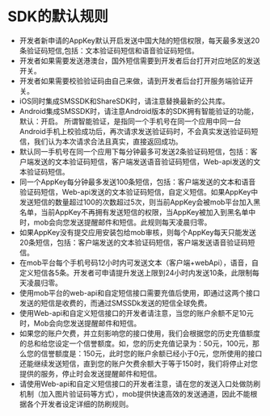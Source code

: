 # SDK的默认规则

- 开发者新申请的AppKey默认开启发送中国大陆的短信权限，每天最多发送20条验证码短信,包括：文本验证码短信和语音验证码短信。
- 开发者如果需要发送港澳台，国外短信需要到开发者后台打开对应地区的发送开关。
- 开发者如果需要校验验证码由自己来做，请到开发者后台打开服务端验证开关。
- iOS同时集成SMSSDK和ShareSDK时，请注意替换最新的公共库。
- Android集成SMSSDK时，请注意Android版本的SDK拥有智能验证的功能，默认：开启。
  所谓智能验证，是指同一个手机号在同一个应用中同一台Android手机上校验成功后，再次请求发送验证码时，不会真实发送验证码短信，我们认为本次请求合法且真实，直接返回成功。
- 默认同一手机号在同一个应用下每分钟最多可发送2条验证码短信，包括：客户端发送的文本验证码短信，客户端发送语音验证码短信，Web-api发送的文本验证码短信。
- 同一个AppKey每分钟最多发送100条短信，包括：客户端发送的文本和语音验证码短信，Web-api发送的文本验证码短信，自定义短信。如果AppKey中发送短信的数量超过100的次数超过5次，则当前AppKey会被mob平台加入黑名单，当前AppKey不再拥有发送短信的权限，当AppKey被加入到黑名单中时，mob会向您发送提醒邮件和短信。此规则每天凌晨归零。
- 如果AppKey没有提交应用安装包给mob审核，则每个AppKey每天只能发送20条短信，包括：客户端发送的文本验证码短信，客户端发送语音验证码短信。
- 在mob平台每个手机号码12小时内可发送文本（客户端+webApi），语音，自定义短信各5条。开发者可申请提升发送上限到24小时内发送10条，此限制每天凌晨归零。
- 使用mob平台的web-api和自定短信接口需要充值后使用，即通过这两个接口发送的短信是收费的，而通过SMSSDk发送的短信全球免费。
- 使用Web-api和自定义短信接口的开发者请注意，当您的账户余额不足10元时，Mob会向您发送提醒邮件和短信。
- 如果您的账户欠费，并立刻影响您的接口使用，我们会根据您的历史充值额度的总和给您设定一个信誉额度。如，您的历史充值记录为：50元，100元，那么您的信誉额度是：150元，此时您的账户余额已经小于0元，您所使用的接口还能继续发送短信，直到您的账户欠费余额大于等于150时，我们将停止对您提供的服务，停止时会发送提醒邮件和短信。
- 请使用Web-api和自定义短信接口的开发者注意，请在您的发送入口处做防刷机制（加入图片验证码等方式），mob提供快速高效的发送通道，因此不能根据各个开发者设定详细的防刷规则。
